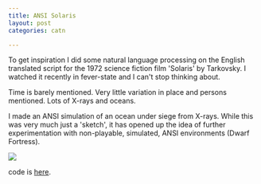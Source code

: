 ```yaml
---
title: ANSI Solaris
layout: post
categories: catn

---
```



To get inspiration I did some natural language processing on the English translated script for the 1972 science fiction film 'Solaris' by Tarkovsky.  I watched it recently in fever-state and I can't stop thinking about.

Time is barely mentioned. Very little variation in place and persons mentioned. Lots of X-rays and oceans.

I made an ANSI simulation of an ocean under siege from X-rays. While this was very much just a 'sketch', it has opened up the idea of further experimentation with non-playable, simulated, ANSI environments (Dwarf Fortress).

![](https://i.imgur.com/tIOIZY5.png)

code is [here](https://editor.p5js.org/sam_hains/sketches/SJcCyEw2m).
